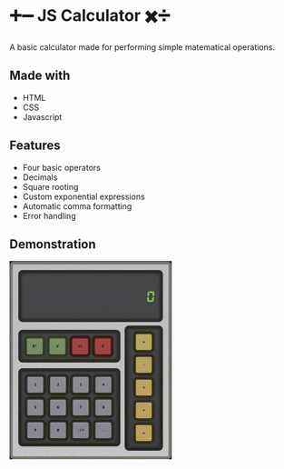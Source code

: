# ➕➖ JS Calculator ✖️➗
A basic calculator made for performing simple matematical operations.

## Made with
* HTML
* CSS
* Javascript

## Features
* Four basic operators
* Decimals
* Square rooting
* Custom exponential expressions
* Automatic comma formatting
* Error handling

## Demonstration
<img src="https://github.com/KennethOnuorah/Javascript-Calculator/blob/main/src/images/tutorial.gif" width="286" height="349"/>
